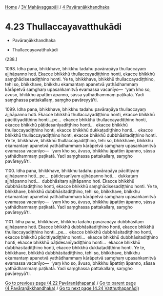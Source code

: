 
[Home](/) / [3V Mahāvaggapāḷi](...md) / [4 Pavāraṇākkhandhaka](../3V/4.md)

# 4.23 Thullaccayavatthukādi

* Pavāraṇākkhandhaka

* Thullaccayavatthukādi

(238.)

1098\. Idha pana, bhikkhave, bhikkhu tadahu pavāraṇāya thullaccayaṃ ajjhāpanno hoti. Ekacce bhikkhū thullaccayadiṭṭhino honti, ekacce bhikkhū saṃghādisesadiṭṭhino honti. Ye te, bhikkhave, bhikkhū thullaccayadiṭṭhino, tehi so, bhikkhave, bhikkhu ekamantaṃ apanetvā yathādhammaṃ kārāpetvā saṃghaṃ upasaṅkamitvā evamassa vacanīyo—  ‘yaṃ kho so, āvuso, bhikkhu āpattiṃ āpanno, sāssa yathādhammaṃ paṭikatā. Yadi saṃghassa pattakallaṃ, saṃgho pavāreyyā’ti.

1099\. Idha pana, bhikkhave, bhikkhu tadahu pavāraṇāya thullaccayaṃ ajjhāpanno hoti. Ekacce bhikkhū thullaccayadiṭṭhino honti, ekacce bhikkhū pācittiyadiṭṭhino honti…pe…  ekacce bhikkhū thullaccayadiṭṭhino honti, ekacce bhikkhū pāṭidesanīyadiṭṭhino honti…  ekacce bhikkhū thullaccayadiṭṭhino honti, ekacce bhikkhū dukkaṭadiṭṭhino honti…  ekacce bhikkhū thullaccayadiṭṭhino honti, ekacce bhikkhū dubbhāsitadiṭṭhino honti. Ye te, bhikkhave, bhikkhū thullaccayadiṭṭhino, tehi so, bhikkhave, bhikkhu ekamantaṃ apanetvā yathādhammaṃ kārāpetvā saṃghaṃ upasaṅkamitvā evamassa vacanīyo—  ‘yaṃ kho so, āvuso, bhikkhu āpattiṃ āpanno, sāssa yathādhammaṃ paṭikatā. Yadi saṃghassa pattakallaṃ, saṃgho pavāreyyā’ti.

1100\. Idha pana, bhikkhave, bhikkhu tadahu pavāraṇāya pācittiyaṃ ajjhāpanno hoti…pe…  pāṭidesanīyaṃ ajjhāpanno hoti…  dukkaṭaṃ ajjhāpanno hoti…  dubbhāsitaṃ ajjhāpanno hoti. Ekacce bhikkhū dubbhāsitadiṭṭhino honti, ekacce bhikkhū saṃghādisesadiṭṭhino honti. Ye te, bhikkhave, bhikkhū dubbhāsitadiṭṭhino, tehi so, bhikkhave, bhikkhu ekamantaṃ apanetvā yathādhammaṃ kārāpetvā saṃghaṃ upasaṅkamitvā evamassa vacanīyo—  ‘yaṃ kho so, āvuso, bhikkhu āpattiṃ āpanno, sāssa yathādhammaṃ paṭikatā. Yadi saṃghassa pattakallaṃ, saṃgho pavāreyyā’ti.

1101\. Idha pana, bhikkhave, bhikkhu tadahu pavāraṇāya dubbhāsitaṃ ajjhāpanno hoti. Ekacce bhikkhū dubbhāsitadiṭṭhino honti, ekacce bhikkhū thullaccayadiṭṭhino honti…pe…  ekacce bhikkhū dubbhāsitadiṭṭhino honti, ekacce bhikkhū pācittiyadiṭṭhino honti…  ekacce bhikkhū dubbhāsitadiṭṭhino honti, ekacce bhikkhū pāṭidesanīyadiṭṭhino honti…  ekacce bhikkhū dubbhāsitadiṭṭhino honti, ekacce bhikkhū dukkaṭadiṭṭhino honti. Ye te, bhikkhave, bhikkhū dubbhāsitadiṭṭhino, tehi so, bhikkhave, bhikkhu ekamantaṃ apanetvā yathādhammaṃ kārāpetvā saṃghaṃ upasaṅkamitvā evamassa vacanīyo—  ‘yaṃ kho so, āvuso, bhikkhu āpattiṃ āpanno, sāssa yathādhammaṃ paṭikatā. Yadi saṃghassa pattakallaṃ, saṃgho pavāreyyā’ti.

[Go to previous page (4.22 Pavāraṇāṭhapana)](4.22.md) / [Go to parent page (4 Pavāraṇākkhandhaka)](../3V/4.md) / [Go to next page (4.24 Vatthuṭhapanādi)](4.24.md)


